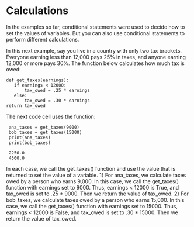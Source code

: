 # Calculations
In the examples so far, conditional statements were used to decide how to set the values of variables. But you can also use conditional statements to perform different
calculations.

In this next example, say you live in a country with only two tax brackets. Everyone earning less than 12,000 pays 25% in taxes, and anyone earning 12,000 or more pays 30%.
The function below calculates how much tax is owed:

    def get_taxes(earnings):
       if earnings < 12000:
           tax_owed = .25 * earnings
       else:
           tax_owed = .30 * earnings
    return tax_owed


The next code cell uses the function:

     ana_taxes = get_taxes(9000)
     bob_taxes = get_taxes(15000)
     print(ana_taxes)
     print(bob_taxes)

     2250.0
     4500.0


In each case, we call the get_taxes() function and use the value that is returned to set the value of a variable.
1} For ana_taxes, we calculate taxes owed by a person who earns 9,000. In this case, we call the get_taxes() function with earnings set to 9000. Thus, earnings < 12000
is True, and tax_owed is set to .25 * 9000. Then we return the value of tax_owed.
2} For bob_taxes, we calculate taxes owed by a person who earns 15,000. In this case, we call the get_taxes() function with earnings set to 15000. Thus, earnings < 12000
is False, and tax_owed is set to .30 * 15000. Then we return the value of tax_owed.
